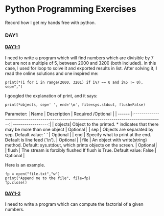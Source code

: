 # Python Programming Exercises
Record how I get my hands free with python.
### DAY1

#### [DAY1-1](https://github.com/YutongHan1123/python-programming-exercises/blob/main/day1-1.py)
I need to write a program which will find numbers which are divisible by 7 but are not a multiple of 5, between 2000 and 3200 (both included). In this case, I used for loop to solve it and exported results in list. After solving it, I read the online solutions and one inspired me:

    print(*(i for i in range(2000, 3201) if i%7 == 0 and i%5 != 0), sep=",")

I googled the explanation of print, and it says:

    print(*objects, sep=' ', end='\n', file=sys.stdout, flush=False)

Parameter:
| Name   | Description                                                                                   | Required /Optional |
| ------ |:---------------------------------------------------------------------------------------------:| ------------------:|
| objects| Object to the printed. * indicates that there may be more than one object                     | Optional           |
| sep    | Objects are separated by sep. Default value: ' '                                              | Optional           |
| end    | Specify what to print at the end. Default is line feed ('\n').                                | Optional           |
| file   | An object with write(string) method. Default: sys.stdout, which prints objects on the screen. | Optional           |
| flush  | The stream is forcibly flushed If flush is True. Default value: False                         | Optional           |

Here is an example.

    fp = open("file.txt","w")
    print("Append me to the file", file=fp)
    fp.close()


#### [DAY1-2](https://github.com/YutongHan1123/python-programming-exercises/blob/main/day1-2.py)
I need to write a program which can compute the factorial of a given numbers.
